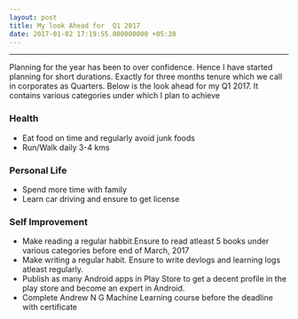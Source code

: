 ```yaml
---
layout: post
title: My look Ahead for  Q1 2017
date: 2017-01-02 17:19:55.000000000 +05:30
---
```


*****

Planning for the year has been to over confidence. Hence I have started planning for short durations. Exactly for three months tenure which we call in corporates as Quarters. Below is the look ahead for my Q1 2017. It contains various categories under which I plan to achieve

### Health
* Eat food on time and regularly avoid junk foods
* Run/Walk daily 3-4 kms

### Personal Life
* Spend more time with family
* Learn car driving and ensure to get license

### Self Improvement
* Make reading a regular habbit.Ensure to read atleast 5 books under various categories before end of March, 2017
* Make writing a regular habit. Ensure to write devlogs and learning logs atleast regularly.
* Publish as many Android apps in Play Store to get a decent profile in the play store and become an expert in Android.
* Complete Andrew N G Machine Learning course before the deadline with certificate






